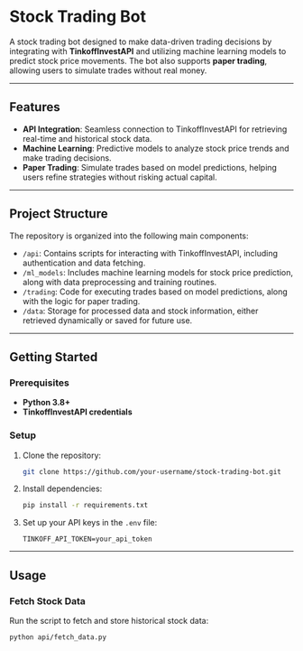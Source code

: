 # Stock Trading Bot

A stock trading bot designed to make data-driven trading decisions by integrating with **TinkoffInvestAPI** and utilizing machine learning models to predict stock price movements. The bot also supports **paper trading**, allowing users to simulate trades without real money.

---

## Features

- **API Integration**: Seamless connection to TinkoffInvestAPI for retrieving real-time and historical stock data.
- **Machine Learning**: Predictive models to analyze stock price trends and make trading decisions.
- **Paper Trading**: Simulate trades based on model predictions, helping users refine strategies without risking actual capital.

---

## Project Structure

The repository is organized into the following main components:

- `/api`: Contains scripts for interacting with TinkoffInvestAPI, including authentication and data fetching.
- `/ml_models`: Includes machine learning models for stock price prediction, along with data preprocessing and training routines.
- `/trading`: Code for executing trades based on model predictions, along with the logic for paper trading.
- `/data`: Storage for processed data and stock information, either retrieved dynamically or saved for future use.

---

## Getting Started

### Prerequisites
- **Python 3.8+**
- **TinkoffInvestAPI credentials**

### Setup
1. Clone the repository:
    ```bash
    git clone https://github.com/your-username/stock-trading-bot.git
    ```
2. Install dependencies:
    ```bash
    pip install -r requirements.txt
    ```
3. Set up your API keys in the `.env` file:
    ```
    TINKOFF_API_TOKEN=your_api_token
    ```

---

## Usage

### Fetch Stock Data
Run the script to fetch and store historical stock data:
```bash
python api/fetch_data.py
